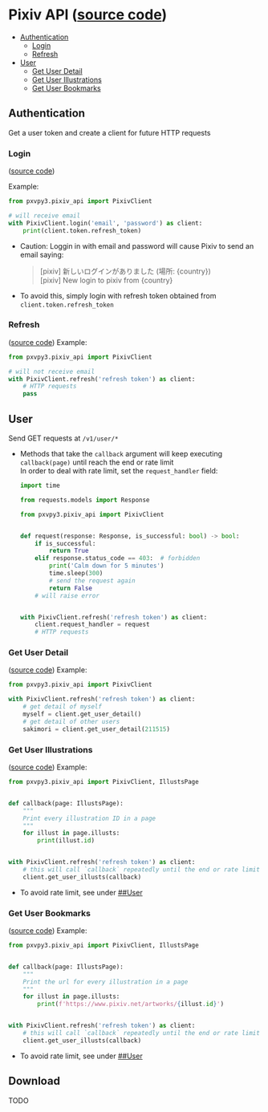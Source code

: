 # Pixiv API ([source code](../pxvpy3/pixiv_api.py))

- [Authentication](#authentication)
    - [Login](#login)
    - [Refresh](#refresh)
- [User](#user)
    - [Get User Detail](#get-user-detail)
    - [Get User Illustrations](#get-user-illustrations)
    - [Get User Bookmarks](#get-user-bookmarks)
## Authentication

Get a user token and create a client for future HTTP requests <br>

### Login

([source code](../pxvpy3/pixiv_api.py#L213))

Example:

```py
from pxvpy3.pixiv_api import PixivClient

# will receive email
with PixivClient.login('email', 'password') as client:
    print(client.token.refresh_token)
```

- Caution: Loggin in with email and password will cause Pixiv to send an email saying:
  > [pixiv] 新しいログインがありました (場所: {country}) <br>
  [pixiv] New login to pixiv from {country} <br>
- To avoid this, simply login with refresh token obtained from `client.token.refresh_token`

### Refresh

([source code](../pxvpy3/pixiv_api.py#L229))
Example:

```py
from pxvpy3.pixiv_api import PixivClient

# will not receive email
with PixivClient.refresh('refresh token') as client:
    # HTTP requests
    pass
```

## User

Send GET requests at `/v1/user/*`

- Methods that take the `callback` argument will keep executing `callback(page)` until reach the end or rate limit<br>
  In order to deal with rate limit, set the `request_handler` field:
    ```py
    import time
    
    from requests.models import Response
    
    from pxvpy3.pixiv_api import PixivClient
    
    
    def request(response: Response, is_successful: bool) -> bool:
        if is_successful:
            return True
        elif response.status_code == 403:  # forbidden
            print('Calm down for 5 minutes')
            time.sleep(300)
            # send the request again
            return False
        # will raise error
    
    
    with PixivClient.refresh('refresh token') as client:
        client.request_handler = request
        # HTTP requests
    ```

### Get User Detail

([source code](../pxvpy3/pixiv_api.py#L265))
Example:

```py
from pxvpy3.pixiv_api import PixivClient

with PixivClient.refresh('refresh token') as client:
    # get detail of myself
    myself = client.get_user_detail()
    # get detail of other users
    sakimori = client.get_user_detail(211515)
```

### Get User Illustrations

([source code](../pxvpy3/pixiv_api.py#L274))
Example:

```py
from pxvpy3.pixiv_api import PixivClient, IllustsPage


def callback(page: IllustsPage):
    """
    Print every illustration ID in a page
    """
    for illust in page.illusts:
        print(illust.id)


with PixivClient.refresh('refresh token') as client:
    # this will call `callback` repeatedly until the end or rate limit
    client.get_user_illusts(callback)
```

- To avoid rate limit, see under [##User](#user)

### Get User Bookmarks

([source code](../pxvpy3/pixiv_api.py#L285))
Example:

```py
from pxvpy3.pixiv_api import PixivClient, IllustsPage


def callback(page: IllustsPage):
    """
    Print the url for every illustration in a page
    """
    for illust in page.illusts:
        print(f'https://www.pixiv.net/artworks/{illust.id}')


with PixivClient.refresh('refresh token') as client:
    # this will call `callback` repeatedly until the end or rate limit
    client.get_user_illusts(callback)
```

- To avoid rate limit, see under [##User](#user)

## Download

TODO